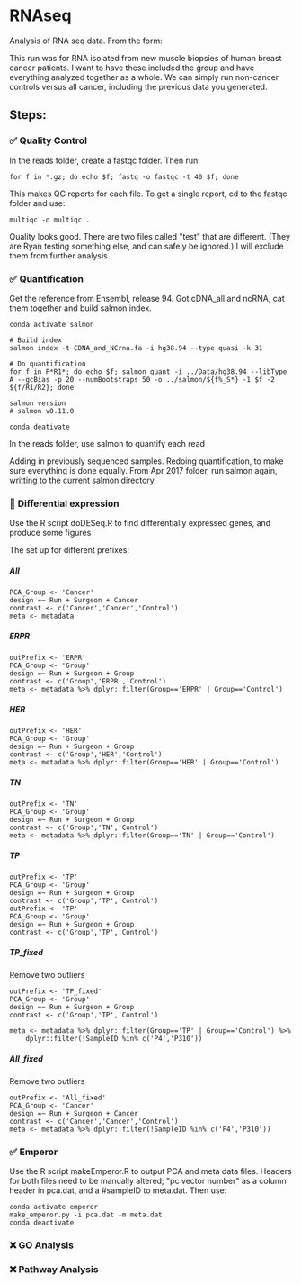 # RNAseq
Analysis of RNA seq data. From the form:

This run was for RNA isolated from new muscle biopsies of human breast cancer patients.  I want to have these included the group and have everything analyzed together as a whole.  We can simply run non-cancer controls versus all cancer, including the previous data you generated.


## Steps:

###  :white_check_mark: Quality Control
In the reads folder, create a fastqc folder. Then run:

```
for f in *.gz; do echo $f; fastq -o fastqc -t 40 $f; done
```

This makes QC reports for each file. To get a single report, cd to the fastqc folder and use:
```
multiqc -o multiqc .
```

Quality looks good. There are two files called "test" that are different. (They are Ryan testing something else, and can safely be ignored.) I will exclude them from further analysis.


### :white_check_mark: Quantification

Get the reference from Ensembl, release 94. Got cDNA_all and ncRNA, cat them together and build salmon index.

```
conda activate salmon

# Build index
salmon index -t CDNA_and_NCrna.fa -i hg38.94 --type quasi -k 31

# Do quantification
for f in P*R1*; do echo $f; salmon quant -i ../Data/hg38.94 --libType A --gcBias -p 20 --numBootstraps 50 -o ../salmon/${f%_S*} -1 $f -2 ${f/R1/R2}; done

salmon version
# salmon v0.11.0

conda deativate
```


In the reads folder, use salmon to quantify each read

Adding in previously sequenced samples. Redoing quantification, to make sure everything is done equally. From Apr 2017 folder, run salmon again, writting to the current salmon directory.




### :large_orange_diamond: <!--:white_check_mark:--> Differential expression

Use the R script doDESeq.R to find differentially expressed genes, and produce some figures

The set up for different prefixes:

##### All
```
PCA_Group <- 'Cancer'
design =~ Run + Surgeon + Cancer
contrast <- c('Cancer','Cancer','Control')
meta <- metadata
```

##### ERPR
```
outPrefix <- 'ERPR'
PCA_Group <- 'Group'
design =~ Run + Surgeon + Group
contrast <- c('Group','ERPR','Control')
meta <- metadata %>% dplyr::filter(Group=='ERPR' | Group=='Control')
```

##### HER
```
outPrefix <- 'HER'
PCA_Group <- 'Group'
design =~ Run + Surgeon + Group
contrast <- c('Group','HER','Control')
meta <- metadata %>% dplyr::filter(Group=='HER' | Group=='Control')
```

##### TN
```
outPrefix <- 'TN'
PCA_Group <- 'Group'
design =~ Run + Surgeon + Group
contrast <- c('Group','TN','Control')
meta <- metadata %>% dplyr::filter(Group=='TN' | Group=='Control')
```

##### TP
```
outPrefix <- 'TP'
PCA_Group <- 'Group'
design =~ Run + Surgeon + Group
contrast <- c('Group','TP','Control')
outPrefix <- 'TP'
PCA_Group <- 'Group'
design =~ Run + Surgeon + Group
contrast <- c('Group','TP','Control')
```

##### TP_fixed
Remove two outliers
```
outPrefix <- 'TP_fixed'
PCA_Group <- 'Group'
design =~ Run + Surgeon + Group
contrast <- c('Group','TP','Control')

meta <- metadata %>% dplyr::filter(Group=='TP' | Group=='Control') %>%
	dplyr::filter(!SampleID %in% c('P4','P310'))

```

##### All_fixed
Remove two outliers
```
outPrefix <- 'All_fixed'
PCA_Group <- 'Cancer'
design =~ Run + Surgeon + Cancer
contrast <- c('Cancer','Cancer','Control')
meta <- metadata %>% dplyr::filter(!SampleID %in% c('P4','P310'))
```




### :white_check_mark: Emperor

Use the R script makeEmperor.R to output PCA and meta data files. Headers for both files need to be manually altered; "pc vector number" as a column header in pca.dat, and a #sampleID to meta.dat. Then use:
```
conda activate emperor
make_emperor.py -i pca.dat -m meta.dat
conda deactivate
```


### :x: <!--:large_orange_diamond: :white_check_mark:--> GO Analysis

### :x: <!--:large_orange_diamond: :white_check_mark:--> Pathway Analysis
